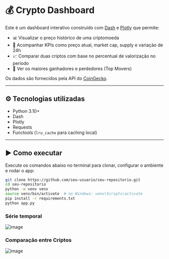 # 💰 Crypto Dashboard

Este é um dashboard interativo construído com [Dash](https://dash.plotly.com/) e [Plotly](https://plotly.com/python/) que permite:

- 📊 Visualizar o preço histórico de uma criptomoeda
- 🧾 Acompanhar KPIs como preço atual, market cap, supply e variação de 24h
- 📈 Comparar duas criptos com base no percentual de valorização no período
- 🚀 Ver os maiores ganhadores e perdedores (Top Movers)

Os dados são fornecidos pela API do [CoinGecko](https://www.coingecko.com/en/api).

---

## ⚙️ Tecnologias utilizadas

- Python 3.10+
- Dash
- Plotly
- Requests
- Functools (`lru_cache` para caching local)

---

## ▶️ Como executar

Execute os comandos abaixo no terminal para clonar, configurar o ambiente e rodar o app:

```bash
git clone https://github.com/seu-usuario/seu-repositorio.git
cd seu-repositorio
python -m venv venv
source venv/bin/activate  # no Windows: venv\Scripts\activate
pip install -r requirements.txt
python app.py
```

### Série temporal 
![image](https://github.com/user-attachments/assets/835b8436-6b4b-4012-89de-e736ce8c3eb4)


### Comparação entre Criptos

![image](https://github.com/user-attachments/assets/e9b82751-35ff-4459-8e50-686fddf2ecc8)


